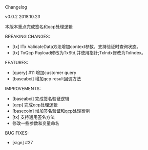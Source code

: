 Changelog

v0.0.2
2018.10.23

本版本重点完成签名和qcp处理逻辑

BREAKING CHANGES:

* [tx] ITx ValidateData方法增加context参数，支持验证时查询状态。
* [tx] TxQcp Payload修改为TxStd,并使用指针;TxIndx修改为TxIndex。

FEATURES:
    
* [query] #11 增加customer query
* [baseabci] 增加qcp result回调方法

IMPROVEMENTS:   

* [baseabci] 完成签名验证逻辑
* [qcp] 完成qcp处理逻辑
* [basecoin] 增加签名验证和qcp处理案例
* [tx] 支持通用签名方法
* 修改一些参数和变量命名

BUG FIXES:
* [sign] #27


